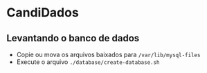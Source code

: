 # CandiDados

## Levantando o banco de dados

* Copie ou mova os arquivos baixados para `/var/lib/mysql-files`
* Execute o arquivo `./database/create-database.sh`
